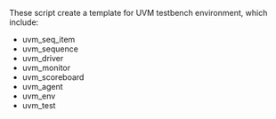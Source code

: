 These script create a template for UVM testbench environment, which include:
+ uvm_seq_item
+ uvm_sequence
+ uvm_driver
+ uvm_monitor
+ uvm_scoreboard
+ uvm_agent
+ uvm_env
+ uvm_test

